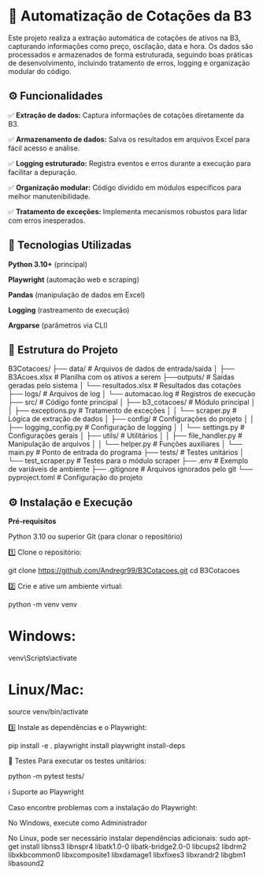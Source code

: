 # 🚀 **Automatização de Cotações da B3**

Este projeto realiza a extração automática de cotações de ativos na B3, capturando informações como preço, oscilação, data e hora. Os dados são processados e armazenados de forma estruturada, seguindo boas práticas de desenvolvimento, incluindo tratamento de erros, logging e organização modular do código.


## ⚙️ **Funcionalidades**  

✅ **Extração de dados:** Captura informações de cotações diretamente da B3.

✅ **Armazenamento de dados:** Salva os resultados em arquivos Excel para fácil acesso e análise.

✅ **Logging estruturado:** Registra eventos e erros durante a execução para facilitar a depuração.

✅ **Organização modular:** Código dividido em módulos específicos para melhor manutenibilidade.

✅ **Tratamento de exceções:** Implementa mecanismos robustos para lidar com erros inesperados.


## 🚀 **Tecnologias Utilizadas**

**Python 3.10+** (principal)

**Playwright** (automação web e scraping)

**Pandas** (manipulação de dados em Excel)

**Logging** (rastreamento de execução)

**Argparse** (parâmetros via CLI)


## 📂 **Estrutura do Projeto**

B3Cotacoes/
├── data/                  # Arquivos de dados de entrada/saída
│   ├── B3Acoes.xlsx       # Planilha com os ativos a serem  ├──outputs/               # Saídas geradas pelo sistema
│   └── resultados.xlsx    # Resultados das cotações
├── logs/                  # Arquivos de log
│   └── automacao.log      # Registros de execução
├── src/                   # Código fonte principal
│   ├── b3_cotacoes/       # Módulo principal
│   │   ├── exceptions.py  # Tratamento de exceções
│   │   └── scraper.py     # Lógica de extração de dados
│   ├── config/            # Configurações do projeto
│   │   ├── logging_config.py  # Configuração de logging
│   │   └── settings.py    # Configurações gerais
│   ├── utils/             # Utilitários
│   │   ├── file_handler.py # Manipulação de arquivos
│   │   └── helper.py      # Funções auxiliares
│   └── main.py            # Ponto de entrada do programa
├── tests/                 # Testes unitários
│   └── test_scraper.py    # Testes para o módulo scraper
├── .env                   # Exemplo de variáveis de ambiente
├── .gitignore             # Arquivos ignorados pelo git
└── pyproject.toml         # Configuração do projeto


## ⚙️ **Instalação e Execução** 

**Pré-requisitos**

Python 3.10 ou superior
Git (para clonar o repositório)

1️⃣ Clone o repositório:

git clone https://github.com/Andregr99/B3Cotacoes.git
cd B3Cotacoes

2️⃣ Crie e ative um ambiente virtual:

python -m venv venv
# Windows:
venv\Scripts\activate
# Linux/Mac:
source venv/bin/activate

3️⃣ Instale as dependências e o Playwright:

pip install -e .
playwright install
playwright install-deps

🧪 Testes
Para executar os testes unitários:

python -m pytest tests/

ℹ️ Suporte ao Playwright

Caso encontre problemas com a instalação do Playwright:

No Windows, execute como Administrador

No Linux, pode ser necessário instalar dependências adicionais:
sudo apt-get install libnss3 libnspr4 libatk1.0-0 libatk-bridge2.0-0 libcups2 libdrm2 libxkbcommon0 libxcomposite1 libxdamage1 libxfixes3 libxrandr2 libgbm1 libasound2

